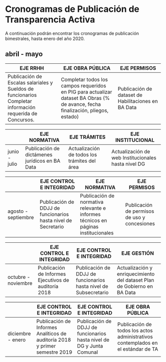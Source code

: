 # Cronogramas de Publicación de Transparencia Activa

A continuación podrán encontrar los cronogramas de publicación bimestrales, hasta enero del año 2020.

## abril - mayo

| EJE RRHH | EJE OBRA PÚBLICA | EJE PERMISOS |
| -----	| -----	| ----- |
| Publicación de Escalas salariales y Sueldos de funcionarios Completar información requerida de Concursos. | Completar todos los campos requeridos en PIG para actualizar dataset BA Obras (% de avance, fecha finalización, pliegos, estado) | Publicación de dataset de Habilitaciones en BA Data |

| | EJE NORMATIVA | EJE TRÁMITES | EJE INSTITUCIONAL |
| ----- | -----	| -----	| -----	|
| junio - julio	| Publicación de dictámenes jurídicos en BA Data | Actualización de todos los trámites del área	| Actualización de web Institucionales hasta nivel DG |
								
| | EJE CONTROL E INTEGRIDAD | EJE NORMATIVA | EJE PERMISOS |
| -----	| -----	| -----	| -----	|
| agosto - septiembre | Publicación de DDJJ de funcionarios hasta nivel de Secretario | Publicación de normativa relevante e informes técnicos en páginas institucionales | Publicación de permisos de uso y concesiones |
								
| | EJE CONTROL E INTEGRIDAD | EJE CONTROL E INTEGRIDAD	| EJE GESTIÓN |
| ----- | ----- | ----- | ----- |
| octubre - noviembre | Publicación de Informes Ejecutivos de auditoría 2018 | Publicación de DDJJ de funcionarios hasta nivel de Subsecretario	| Actualización y enriquecimiento del dataset Plan de Gobierno en BA Data |

| | EJE CONTROL E INTEGRIDAD | EJE CONTROL E INTEGRIDAD | EJE OBRA PÚBLICA |
| -----	| -----	| -----	| -----	|
| diciembre - enero| Publicación de Informes Analíticos de auditoría 2018 y primer semestre 2019 | Publicación de DDJJ de funcionarios hasta nivel de DG y Junta Comunal | Publicación de todos los actos administrativos contemplados en el estándar de TA |
